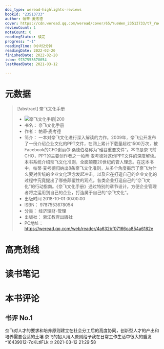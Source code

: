```yaml
---
doc_type: weread-highlights-reviews
bookId: "23513733"
author: 帕蒂·麦考德
cover: https://cdn.weread.qq.com/weread/cover/65/YueWen_23513733/t7_YueWen_23513733.jpg
reviewCount: 1
noteCount: 0
readingStatus: 读完
progress: "-1"
readingTime: 0小时2分钟
readingDate: 2022-02-20
finishedDate: 2022-02-20
isbn: 9787553678054
lastReadDate: 2021-03-12

---
```

# 元数据
> [!abstract] 奈飞文化手册
> - ![ 奈飞文化手册|200](https://cdn.weread.qq.com/weread/cover/65/YueWen_23513733/t7_YueWen_23513733.jpg)
> - 书名： 奈飞文化手册
> - 作者： 帕蒂·麦考德
> - 简介： 一本对奈飞文化进行深入解读的力作。2009年，奈飞公开发布了一份介绍企业文化的PPT文件，在网上累计下载量超过1500万次，被Facebook的CFO谢丽尔·桑德伯格称为“硅谷重要文件”。本书是奈飞前CHO，PPT的主要创作者之一帕蒂·麦考德对这份PPT文件的深度解读。本书系统介绍奈飞文化准则，全面颠覆20世纪的管人理念。在这本书中，帕蒂·麦考德归纳出8条奈飞文化准则，从多个角度揭示了奈飞为什么要对传统的企业文化理念发起冲击，以及它在打造自己的企业文化的过程中究竟提出了哪些颠覆性的观点。各类企业打造自己的“奈飞文化”的行动指南。《奈飞文化手册》通过特别的章节设计，方便企业管理者将之运用到自己的企业，打造属于自己的“奈飞文化”。
> - 出版时间 2018-10-01 00:00:00
> - ISBN： 9787553678054
> - 分类： 经济理财-管理
> - 出版社： 浙江教育出版社
> - PC地址：https://weread.qq.com/web/reader/4a632bf07166ca854a6182e

# 高亮划线

# 读书笔记

# 本书评论

## 书评 No.1 
奈飞对人才的要求和培养原则建立在社会分工后的高度协同，创新型人才的产出和培养需要合适的土壤.奈飞的招人用人原则给予我在日常工作生活中很大的启发  ^16439012-7oKLtIFLk
⏱ 2021-03-12 21:29:58
